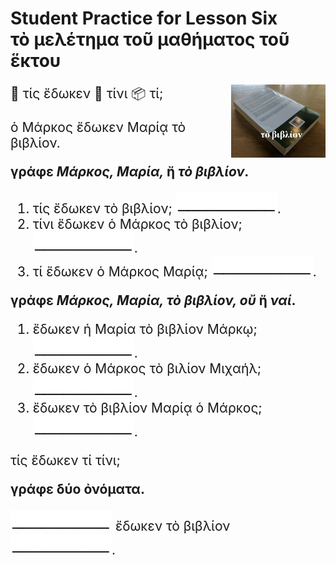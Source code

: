 <h1>Student Practice for Lesson Six</br>
τὸ μελέτημα τοῦ μαθήματος τοῦ ἕκτου</h1>

<div style="font-size:150%">
<img align="right" src="images/biblion.png" style="width:30%">
<p>👫 τίς	ἔδωκεν	👫 τίνι	📦 τί;</p>
<p>ὁ Μάρκος ἔδωκεν Μαρίᾳ τὸ βιβλίον.</p>
<p><strong>γράφε <em>Μάρκος, Μαρία, </em>ἤ<em> τὸ βιβλίον</em>.</strong></p>
<ol>
  <li>τίς ἔδωκεν τὸ βιβλίον; <img src="images/blankline.jpeg">.</li>
  <li>τίνι ἔδωκεν ὁ Μάρκος τὸ βιβλίον; <img src="images/blankline.jpeg">.</li>
  <li>τί ἔδωκεν ὁ Μάρκος Μαρίᾳ; <img src="images/blankline.jpeg">.</li>
</ol>
<p><strong>γράφε <em>Μάρκος, Μαρία, τὸ βιβλίον, οὔ </em>ἤ <em>ναί</em>.</strong></p>
<ol>
  <li>ἔδωκεν ἡ Μαρία τὸ βιβλίον Μάρκῳ; <img src="images/blankline.jpeg">.</li>
  <li>ἔδωκεν ὁ Μάρκος τὸ βιλίον Μιχαήλ; <img src="images/blankline.jpeg">.</li>
  <li>ἔδωκεν τὸ βιβλίον Μαρίᾳ ὁ Μάρκος; <img src="images/blankline.jpeg">.</li>
</ol>

<p>τίς ἔδωκεν τί τίνι;</p>
<p><strong>γράφε δύο ὀνόματα.</strong></p>
<p><img src="images/blankline.jpeg"> ἔδωκεν τὸ βιβλίον <img src="images/blankline.jpeg">.</p>

</div>